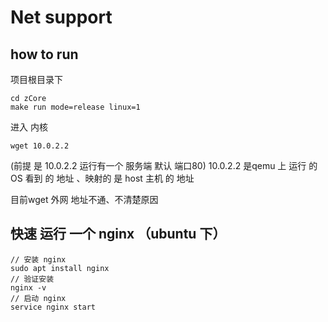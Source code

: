 # Net support 

## how to run

项目根目录下
```
cd zCore 
make run mode=release linux=1
```
进入 内核
```
wget 10.0.2.2
```
(前提 是 10.0.2.2 运行有一个 服务端 默认 端口80)
10.0.2.2 是qemu 上 运行 的 OS 看到 的 地址 、映射的 是 host 主机 的 地址

目前wget 外网 地址不通、不清楚原因

## 快速 运行 一个 nginx （ubuntu 下）

```
// 安装 nginx
sudo apt install nginx
// 验证安装
nginx -v
// 启动 nginx
service nginx start
```
